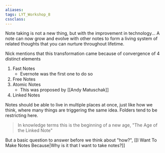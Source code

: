 ```yaml
---
aliases:
tags: LYT_Workshop_8 
cssclass: 
---
```


Note taking is not a new thing, but with the improvement in technology...
A note can now grow and evolve with other notes to form a living system of related thoughts that you can nurture throughout lifetime.

Nick mentions that this transformation came because of convergence of 4 distinct elements
1. Fast Notes 
	- Evernote was the first one to do so
2. Free Notes
3. Atomic Notes
	- This was proposed by [[Andy Matuschak]]
4. Linked Notes

Notes should be able to live in multiple places at once, just like how we think, where many things are triggering the same idea. 
Folders tend to be restricting here. 

> In knowledge terms this is the beginning of a new age, "The Age of the Linked Note"

But a basic question to answer before we think about "how?", [[I Want To Make Notes Because|Why is it that I want to take notes?]]


